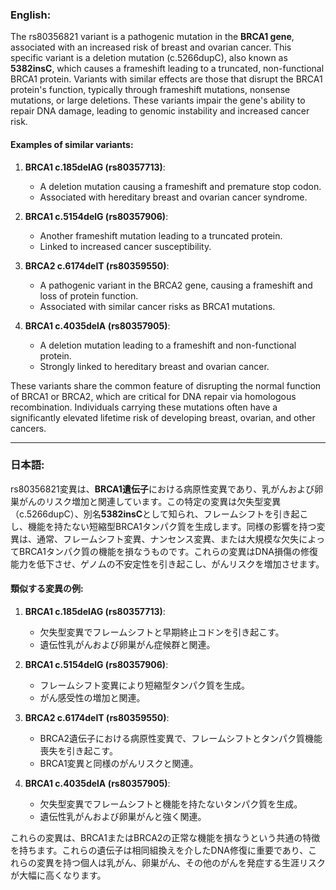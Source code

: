 ### English:
The rs80356821 variant is a pathogenic mutation in the **BRCA1 gene**, associated with an increased risk of breast and ovarian cancer. This specific variant is a deletion mutation (c.5266dupC), also known as **5382insC**, which causes a frameshift leading to a truncated, non-functional BRCA1 protein. Variants with similar effects are those that disrupt the BRCA1 protein's function, typically through frameshift mutations, nonsense mutations, or large deletions. These variants impair the gene's ability to repair DNA damage, leading to genomic instability and increased cancer risk.

#### Examples of similar variants:
1. **BRCA1 c.185delAG (rs80357713)**:
   - A deletion mutation causing a frameshift and premature stop codon.
   - Associated with hereditary breast and ovarian cancer syndrome.

2. **BRCA1 c.5154delG (rs80357906)**:
   - Another frameshift mutation leading to a truncated protein.
   - Linked to increased cancer susceptibility.

3. **BRCA2 c.6174delT (rs80359550)**:
   - A pathogenic variant in the BRCA2 gene, causing a frameshift and loss of protein function.
   - Associated with similar cancer risks as BRCA1 mutations.

4. **BRCA1 c.4035delA (rs80357905)**:
   - A deletion mutation leading to a frameshift and non-functional protein.
   - Strongly linked to hereditary breast and ovarian cancer.

These variants share the common feature of disrupting the normal function of BRCA1 or BRCA2, which are critical for DNA repair via homologous recombination. Individuals carrying these mutations often have a significantly elevated lifetime risk of developing breast, ovarian, and other cancers.

---

### 日本語:
rs80356821変異は、**BRCA1遺伝子**における病原性変異であり、乳がんおよび卵巣がんのリスク増加と関連しています。この特定の変異は欠失型変異（c.5266dupC）、別名**5382insC**として知られ、フレームシフトを引き起こし、機能を持たない短縮型BRCA1タンパク質を生成します。同様の影響を持つ変異は、通常、フレームシフト変異、ナンセンス変異、または大規模な欠失によってBRCA1タンパク質の機能を損なうものです。これらの変異はDNA損傷の修復能力を低下させ、ゲノムの不安定性を引き起こし、がんリスクを増加させます。

#### 類似する変異の例:
1. **BRCA1 c.185delAG (rs80357713)**:
   - 欠失型変異でフレームシフトと早期終止コドンを引き起こす。
   - 遺伝性乳がんおよび卵巣がん症候群と関連。

2. **BRCA1 c.5154delG (rs80357906)**:
   - フレームシフト変異により短縮型タンパク質を生成。
   - がん感受性の増加と関連。

3. **BRCA2 c.6174delT (rs80359550)**:
   - BRCA2遺伝子における病原性変異で、フレームシフトとタンパク質機能喪失を引き起こす。
   - BRCA1変異と同様のがんリスクと関連。

4. **BRCA1 c.4035delA (rs80357905)**:
   - 欠失型変異でフレームシフトと機能を持たないタンパク質を生成。
   - 遺伝性乳がんおよび卵巣がんと強く関連。

これらの変異は、BRCA1またはBRCA2の正常な機能を損なうという共通の特徴を持ちます。これらの遺伝子は相同組換えを介したDNA修復に重要であり、これらの変異を持つ個人は乳がん、卵巣がん、その他のがんを発症する生涯リスクが大幅に高くなります。